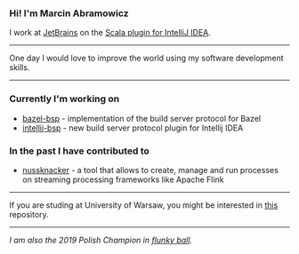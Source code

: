 ### Hi! I'm Marcin Abramowicz

I work at [JetBrains](https://github.com/JetBrains/) on the [Scala plugin for IntelliJ IDEA](https://github.com/JetBrains/intellij-scala).

---

One day I would love to improve the world using my software development skills.

---

### Currently I'm working on
- [bazel-bsp](https://github.com/JetBrains/bazel-bsp) - implementation of the build server protocol for Bazel
- [intellij-bsp](https://github.com/abrams27/intellij-bsp) - new build server protocol plugin for Intellij IDEA

### In the past I have contributed to
- [nussknacker](https://github.com/TouK/nussknacker) - a tool that allows to create, manage and run processes on streaming processing frameworks like Apache Flink

---

If you are studing at University of Warsaw, you might be interested in [this](https://github.com/abrams27/mimuw) repository.

---

_I am also the 2019 Polish Champion in [flunky ball](https://g.co/kgs/2LkBRz)._
